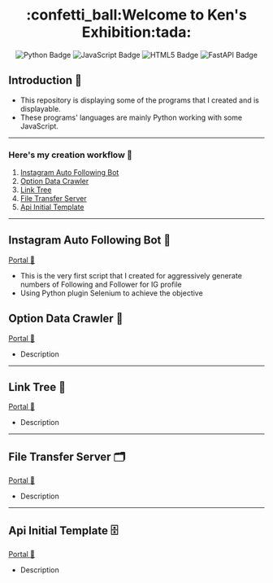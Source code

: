 <h1 align="center">:confetti_ball:Welcome to Ken's Exhibition:tada:</h1>

<div align="center">
<a herf="https://github.com/Ken-Yeung/KensToolkit.git"><img src="https://img.shields.io/badge/python-3670A0?style=for-the-badge&logo=python&logoColor=ffdd54" alt="Python Badge"/></a>
<a herf="https://github.com/Ken-Yeung/KensToolkit.git"><img src="https://img.shields.io/badge/javascript-%23323330.svg?style=for-the-badge&logo=javascript&logoColor=%23F7DF1E" alt="JavaScript Badge"/></a>
<a herf="https://github.com/Ken-Yeung/KensToolkit.git"><img src="https://img.shields.io/badge/html5-%23E34F26.svg?style=for-the-badge&logo=html5&logoColor=white" alt="HTML5 Badge"/></a>
<a herf="https://github.com/Ken-Yeung/KensToolkit.git"><img src="https://img.shields.io/badge/FastAPI-005571?style=for-the-badge&logo=fastapi" alt="FastAPI Badge"/></a>
</div>

## Introduction :loudspeaker:
 - This repository is displaying some of the programs that I created and is displayable.
 - These programs' languages are mainly Python working with some JavaScript.
---
### Here's my creation workflow :receipt:
 1. [Instagram Auto Following Bot](#instagram-auto-following-bot-robot)
 2. [Option Data Crawler](#option-data-crawler-floppy_disk)
 3. [Link Tree](#link-tree-evergreen_tree)
 4. [File Transfer Server](#file-transfer-server-card_index_dividers)
 5. [Api Initial Template](#api-initial-template-file_cabinet)
---
## Instagram Auto Following Bot :robot:
[Portal :door:](https://github.com/Ken-Yeung/KensToolkit/tree/master/IgAutoFollow "Go to IgAutoFollow repo")
 - This is the very first script that I created for aggressively generate numbers of Following and Follower for IG profile
 - Using Python plugin Selenium to achieve the objective
## Option Data Crawler :floppy_disk:
[Portal :door:](https://github.com/Ken-Yeung/KensToolkit/tree/master/OptionCrawler "Go to OptionCrawler repo")
 - Description
---
## Link Tree :evergreen_tree:
[Portal :door:](https://github.com/Ken-Yeung/KensToolkit/tree/master/LinkDistributor "Go to LinkDistributor repo")
 - Description
---
## File Transfer Server :card_index_dividers:
[Portal :door:](https://github.com/Ken-Yeung/KensToolkit/tree/master/FilesTransferrer_one_direction "Go to FilesTransferrer_one_direction repo")
 - Description
---
## Api Initial Template :file_cabinet:
[Portal :door:](https://github.com/Ken-Yeung/KensToolkit/tree/master/FastApiTemplate "Go to FastApiTemplate repo")
 - Description